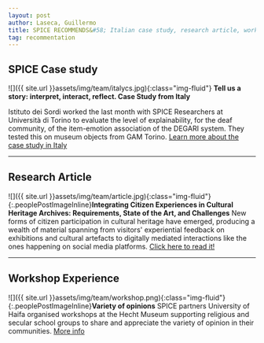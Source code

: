 ```yaml
---
layout: post
author: Laseca, Guillermo
title: SPICE RECOMMENDS&#58; Italian case study, research article, workshop
tag: recommentation
---
```


## SPICE Case study

![]({{ site.url }}assets/img/team/italycs.jpg){:class="img-fluid"}
**Tell us a story: interpret, interact, reflect. Case Study from Italy**

Istituto dei Sordi worked the last month with SPICE Researchers at Università di Torino to evaluate the level of explainability, for the deaf community, of the item-emotion association of the DEGARI system. They tested this on museum objects from GAM Torino. [Learn more about the case study in Italy](https://spice-h2020.eu/italy/)

***

## Research Article

![]({{ site.url }}assets/img/team/article.jpg){:class="img-fluid"}{:.peoplePostImageInline}**Integrating Citizen Experiences in Cultural Heritage Archives: Requirements, State of the Art, and Challenges**
New forms of citizen participation in cultural heritage have emerged, producing a wealth of material spanning from visitors' experiential feedback on exhibitions and cultural artefacts to digitally mediated interactions like the ones happening on social media platforms.
[Click here to read it!](https://dl.acm.org/doi/abs/10.1145/3477599)

***

## Workshop Experience

![]({{ site.url }}assets/img/team/workshop.png){:class="img-fluid"}{:.peoplePostImageInline}**Variety of opinions**
SPICE partners University of Haifa organised workshops at the Hecht Museum supporting religious and secular school groups to share and appreciate the variety of opinion in their communities.
[More info](https://spice-h2020.eu/israel/)